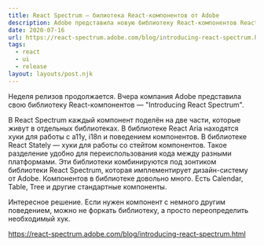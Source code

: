 ```yaml
---
title: React Spectrum — билиотека React-компонентов от Adobe
description: Adobe представила новую библиотеку React-компонентов React Spectrum
date: 2020-07-16
url: https://react-spectrum.adobe.com/blog/introducing-react-spectrum.html
tags:
  - react
  - ui
  - release
layout: layouts/post.njk
---
```

Неделя релизов продолжается. Вчера компания Adobe представила свою библиотеку React-компонентов — "Introducing React Spectrum".

В React Spectrum каждый компонент поделён на две части, которые живут в отдельных библиотеках. В библиотеке React Aria находятся хуки для работы с a11y, i18n и поведением компонентов. В библиотеке React Stately — хуки для работы со стейтом компонентов. Такое разделение удобно для переиспользования кода между разными платформами. Эти библиотеки комбинируются под зонтиком библиотеки React Spectrum, которая имплементирует дизайн-систему от Adobe. Компонентов в библиотеке довольно много. Есть Calendar, Table, Tree и другие стандартные компоненты.

Интересное решение. Если нужен компонент с немного другим поведением, можно не форкать библиотеку, а просто переопределить необходимый хук.

https://react-spectrum.adobe.com/blog/introducing-react-spectrum.html
